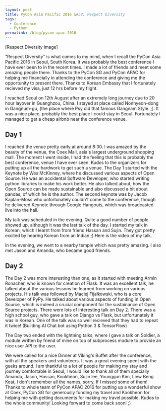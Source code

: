 ```yaml
---
layout: post
title: PyCon Asia Pacific 2016 &#58; Respect Diversity
tags:
  - Conference
  - Python
permalink: /blog/pycon-apac-2016
---
```


[Respect Diversity image]

"Respect Diversity" is what comes to my mind, when I recall the PyCon Asia Pacific
2016 in Seoul, South Korea. It was probably the best conference I have ever been to
in the recent times. I made a lot of friends and meet some amazing people there.
Thanks to the PyCon SG and PyCon APAC for helping me financially in attending the
conference and giving me the opportunity to present there. Thanks to Korean Embassy
that I fortunately recieved my visa, just 12 hrs before my flight.

I reached Seoul on 12th August after an extremely long journey due to 20 hour layover
in Guanghzou, China. I stayed at place called Nonhyeon-dong in Gangnum-gu, (the place
where Psy did that famous Gangnam Style. ;). It was a nice place, probably the best
place I could stay in Seoul. Fortunately I managed to get a cheap airbnb near the
conference venue.

## Day 1

I reached the venue pretty early at around 8:30. I was amazed by the beauty of the
venue, the Coex Mall, asia's largest underground shopping mall. The moment I went
inside, I had the feeling that this is probably the best conference, venue
I have ever seen. Kudos to the organizers for putting up all the hardwork to
get such a venue. The Day 1 started with the Keynote by Wes McKinney, where
he discussed various aspects of Open Source. He was an accidental Software Developer,
who started writing python libraries to make his work better. He also talked about,
how the Open Source can be made sustainable and also discussed a bit about pandas, of
which he is the author. The second keynote was by Jacob Kaplan-Moss who unfortunately
couldn't come to the conference, though he delivered Keynote through Google Hangouts,
which was broadcasted live into the hall.

My talk was scheduled in the evening. Quite a good number of people showed up, although
it was the last talk of the day. I started my talk in Korean, which I learnt from from
friend Hassan and Sujin. They got pretty excited by hearing Korean from an Indian ;)
Here is the video of my talk.

In the evening, we went to a nearby temple which was pretty amazing. I also met Jason
and Amanda, who became good friends.

## Day 2

The Day 2 was more interesting than one, as it started with meeting Armin Ronacher,
who is known for creation of Flask. It was an excellent talk, he talked about the
various lessons he learned from working on various projects. His talk was followed by
Maciej Fijałkowski, who is a core Developer of PyPy. He talked about various aspects
of funding in Open Source, which is indeed a crucial component for the sustainance of
Open Source projects. There were lots of interesting talk on Day 2. There was a high
school guy, who gave a talk on Django vs Flask, but unfortunately it was in Korean.
One of the talk was so well recieved that they had to repeat it twice!
(Building AI Chat bot using Python 3 & TensorFlow)

The Day two ended with the lightning talks, where I gave a talk on Soldier, a
module written by friend of mine on top of subprocess module to provide an nice
user API to the user.

We were called for a nice Dinner at Viking's Buffet after the conference, with all
the speakers and volunteers. It was a great evening spent with the geeks around.
I am thankful to a lot of people for making my stay and journey comfortable in
Seoul, I would like to thank all of them specially Amanda, Jason, Hassan, Kookheon,
Sujin lee, Younggun Kim, Liew Beng Keat, I don't remember all the names, sorry,
If I missed some of them! Thanks to whole team of PyCon APAC 2016 for putting up
a wonderful show at Coex, PyCon SG for generously funding my travel and Kookheon
for helping me with getting documents for making my travel possible. Kudos to the
whole community! Looking forward to come back soon! ;)



